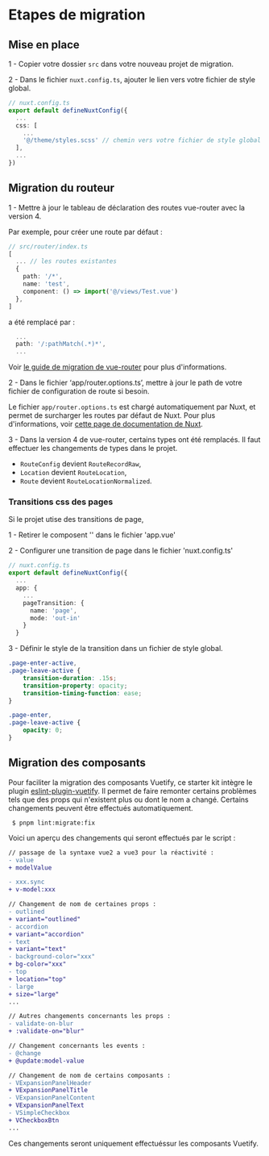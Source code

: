 # Etapes de migration

## Mise en place

1 - Copier votre dossier `src` dans votre nouveau projet de migration.

2 - Dans le fichier `nuxt.config.ts`, ajouter le lien vers votre fichier de style global.

``` ts
// nuxt.config.ts
export default defineNuxtConfig({
  ...
  css: [
    ...
    '@/theme/styles.scss' // chemin vers votre fichier de style global
  ],
  ...
})
```

## Migration du routeur

1 - Mettre à jour le tableau de déclaration des routes vue-router avec la version 4.

Par exemple, pour créer une route par défaut :

``` ts
// src/router/index.ts
[
  ... // les routes existantes
  {
    path: '/*',
    name: 'test',
    component: () => import('@/views/Test.vue')
  },
]
```

a été remplacé par :

``` ts
  ...
  path: '/:pathMatch(.*)*',
  ...
```

Voir [le guide de migration de vue-router](https://router.vuejs.org/guide/migration/) pour plus d'informations.

2 - Dans le fichier ‘app/router.options.ts’, mettre à jour le path de votre fichier de configuration de route si besoin.

Le fichier `app/router.options.ts` est chargé automatiquement par Nuxt, et permet de surcharger les routes par défaut de
Nuxt.
Pour plus d'informations,
voir [cette page de documentation de Nuxt](https://nuxt.com/docs/guide/going-further/custom-routing).

3 - Dans la version 4 de vue-router, certains types ont été remplacés. Il faut effectuer les changements de types dans le projet.

- `RouteConfig` devient `RouteRecordRaw`,
- `Location` devient `RouteLocation`,
- `Route` devient `RouteLocationNormalized`.


### Transitions css des pages

Si le projet utise des transitions de page,

1 - Retirer le composent '<transition>' dans le fichier 'app.vue'

2 - Configurer une transition de page dans le fichier 'nuxt.config.ts'

``` ts
// nuxt.config.ts
export default defineNuxtConfig({
  ...
  app: {
    ...
    pageTransition: {
      name: 'page',
      mode: 'out-in'
    }
  }
```

3 - Définir le style de la transition dans un fichier de style global.

``` css
.page-enter-active,
.page-leave-active {
	transition-duration: .15s;
	transition-property: opacity;
	transition-timing-function: ease;
}

.page-enter,
.page-leave-active {
	opacity: 0;
}
```


## Migration des composants

Pour faciliter la migration des composants Vuetify, ce starter kit intègre le
plugin [eslint-plugin-vuetify](https://github.com/vuetifyjs/eslint-plugin-vuetify).
Il permet de faire remonter certains problèmes tels que des props qui n'existent plus ou dont le nom a changé. Certains
changements peuvent être effectués automatiquement.

``` $ pnpm lint:migrate:fix```

Voici un aperçu des changements qui seront effectués par le script :

```diff
// passage de la syntaxe vue2 a vue3 pour la réactivité :
- value
+ modelValue

- xxx.sync
+ v-model:xxx

// Changement de nom de certaines props :
- outlined
+ variant="outlined"
- accordion
+ variant="accordion"
- text
+ variant="text"
- background-color="xxx"
+ bg-color="xxx"
- top
+ location="top"
- large
+ size="large"
...

// Autres changements concernants les props :
- validate-on-blur
+ :validate-on="blur"

// Changement concernants les events :
- @change
+ @update:model-value

// Changement de nom de certains composants :
- VExpansionPanelHeader
+ VExpansionPanelTitle
- VExpansionPanelContent
+ VExpansionPanelText
- VSimpleCheckbox
+ VCheckboxBtn
...
```
Ces changements seront uniquement effectuéssur les composants Vuetify.
